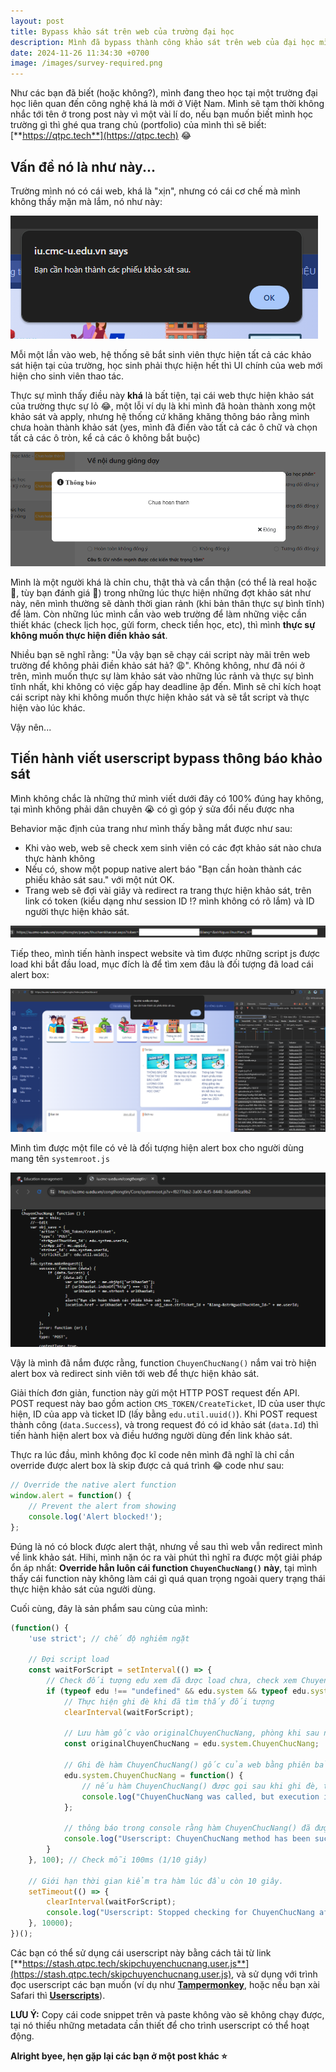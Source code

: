 ```yaml
---
layout: post
title: Bypass khảo sát trên web của trường đại học
description: Mình đã bypass thành công khảo sát trên web của đại học mình đang theo học như nào?
date: 2024-11-26 11:34:30 +0700
image: /images/survey-required.png
---
```

Như các bạn đã biết (hoặc không?), mình đang theo học tại một trường đại học liên quan đến công nghệ khá là mới ở Việt Nam. Mình sẽ tạm thời không nhắc tới tên ở trong post này vì một vài lí do, nếu bạn muốn biết mình học trường gì thì ghé qua trang chủ (portfolio) của mình thì sẽ biết: [**https://qtpc.tech**](https://qtpc.tech) 😂

## Vấn đề nó là như này...
Trường mình nó có cái web, khá là "xịn", nhưng có cái cơ chế mà mình không thấy mặn mà lắm, nó như này:

![image.png](/images/survey-required.png)

Mỗi một lần vào web, hệ thống sẽ bắt sinh viên thực hiện tất cả các khảo sát hiện tại của trường, học sinh phải thực hiện hết thì UI chính của web mới hiện cho sinh viên thao tác.

Thực sự mình thấy điều này **khá** là bất tiện, tại cái web thực hiện khảo sát của trường thực sự lỏ 😂, một lỗi ví dụ là khi mình đã hoàn thành xong một khảo sát và apply, nhưng hệ thống cứ khăng khăng thông báo rằng mình chưa hoàn thành khảo sát (yes, mình đã điền vào tất cả các ô chữ và chọn tất cả các ô tròn, kể cả các ô không bắt buộc)

![image.png](/images/survey-not-completed.png)

Mình là một người khá là chỉn chu, thật thà và cẩn thận (có thể là real hoặc 🧢, tùy bạn đánh giá 🥲) trong những lúc thực hiện những đợt khảo sát như này, nên mình thường sẽ dành thời gian rảnh (khi bản thân thực sự bình tĩnh) để làm. Còn những lúc mình cần vào web trường để làm những việc cần thiết khác (check lịch học, gửi form, check tiền học, etc), thì mình **thực sự không muốn thực hiện điền khảo sát**.

Nhiều bạn sẽ nghĩ rằng: "Ủa vậy bạn sẽ chạy cái script này mãi trên web trường để không phải điền khảo sát hả? 😩". Không không, như đã nói ở trên, mình muốn thực sự làm khảo sát vào những lúc rảnh và thực sự bình tĩnh nhất, khi không có việc gấp hay deadline ập đến. Mình sẽ chỉ kích hoạt cái script này khi không muốn thực hiện khảo sát và sẽ tắt script và thực hiện vào lúc khác.

Vậy nên...

## Tiến hành viết userscript bypass thông báo khảo sát
Mình không chắc là những thứ mình viết dưới đây có 100% đúng hay không, tại mình không phải dân chuyên 😭 có gì góp ý sửa đổi nếu được nha

Behavior mặc định của trang như mình thấy bằng mắt được như sau:
- Khi vào web, web sẽ check xem sinh viên có các đợt khảo sát nào chưa thực hành không
- Nếu có, show một popup native alert báo "Bạn cần hoàn thành các phiếu khảo sát sau." với một nút OK.
- Trang web sẽ đợi vài giây và redirect ra trang thực hiện khảo sát, trên link có token (kiểu dạng như session ID !? mình không có rõ lắm) và ID người thực hiện khảo sát.

![image.png](/images/url_survey.png)

Tiếp theo, mình tiến hành inspect website và tìm được những script js được load khi bắt đầu load, mục đích là để tìm xem đâu là đối tượng đã load cái alert box:

![image.png](/images/inspect_uni_web.png)

Mình tìm được một file có vẻ là đối tượng hiện alert box cho người dùng mang tên `systemroot.js`

![image.png](/images/alert_box_code.png)

Vậy là mình đã nắm được rằng, function `ChuyenChucNang()` nắm vai trò hiện alert box và redirect sinh viên tới web để thực hiện khảo sát.

Giải thích đơn giản, function này gửi một HTTP POST request đến API. POST request này bao gồm action `CMS_TOKEN/CreateTicket`, ID của user thực hiện, ID của app và ticket ID (lấy bằng `edu.util.uuid()`). Khi POST request thành công (`data.Success`), và trong request đó có id khảo sát (`data.Id`) thì tiến hành hiện alert box và điều hướng người dùng đến link khảo sát.

Thực ra lúc đầu, mình không đọc kĩ code nên mình đã nghĩ là chỉ cần override được alert box là skip được cả quá trình 😂 code như sau:
```js
// Override the native alert function
window.alert = function() {
    // Prevent the alert from showing
    console.log('Alert blocked!');
};
```

Đúng là nó có block được alert thật, nhưng về sau thì web vẫn redirect mình về link khảo sát. Hihi, mình nặn óc ra vài phút thì nghĩ ra được một giải pháp ổn áp nhất: **Override hẳn luôn cái function `ChuyenChucNang()` này**, tại mình thấy cái function này không làm cái gì quá quan trọng ngoài query trạng thái thực hiện khảo sát của người dùng.

Cuối cùng, đây là sản phẩm sau cùng của mình:

```js
(function() {
    'use strict'; // chế độ nghiêm ngặt

    // Đợi script load
    const waitForScript = setInterval(() => {
        // Check đối tượng edu xem đã được load chưa, check xem ChuyenChucNang() có phải là một hàm tồn tại hay không
        if (typeof edu !== "undefined" && edu.system && typeof edu.system.ChuyenChucNang === "function") {
            // Thực hiện ghi đè khi đã tìm thấy đối tượng
            clearInterval(waitForScript);

            // Lưu hàm gốc vào originalChuyenChucNang, phòng khi sau nếu có muốn dùng lại trong web console
            const originalChuyenChucNang = edu.system.ChuyenChucNang;

            // Ghi đè hàm ChuyenChucNang() gốc của web bằng phiên bản của userscript này
            edu.system.ChuyenChucNang = function() {
                // nếu hàm ChuyenChucNang() được gọi sau khi ghi đè, thay vì đưa người dùng đến trang khảo sát thì nó sẽ in ra console như sau
                console.log("ChuyenChucNang was called, but execution is blocked.");
            };

            // thông báo trong console rằng hàm ChuyenChucNang() đã được ghi đè thành công
            console.log("Userscript: ChuyenChucNang method has been successfully overridden.");
        }
    }, 100); // Check mỗi 100ms (1/10 giây)

    // Giới hạn thời gian kiểm tra hàm lúc đầu còn 10 giây.
    setTimeout(() => {
        clearInterval(waitForScript);
        console.log("Userscript: Stopped checking for ChuyenChucNang after timeout.");
    }, 10000);
})();
```

Các bạn có thể sử dụng cái userscript này bằng cách tải từ link [**https://stash.qtpc.tech/skipchuyenchucnang.user.js**](https://stash.qtpc.tech/skipchuyenchucnang.user.js), và sử dụng với trình đọc userscript các bạn muốn (ví dụ như [**Tampermonkey**](https://www.tampermonkey.net), hoặc nếu bạn xài Safari thì [**Userscripts**](https://github.com/quoid/userscripts)).

**LƯU Ý:** Copy cái code snippet trên và paste không vào sẽ không chạy được, tại nó thiếu những metadata cần thiết để cho trình userscript có thể hoạt động.

**Alright byee, hẹn gặp lại các bạn ở một post khác ⭐️**